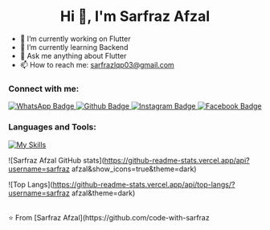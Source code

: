  <h1 align="center">Hi 👋, I'm Sarfraz Afzal</h1>

- 🔭 I’m currently working on Flutter
- 🌱 I’m currently learning Backend
- 💬 Ask me anything about Flutter 
- 📫 How to reach me: sarfrazlqp03@gmail.com


  
### Connect with me:
<div id="badges">
 <a href="https://wa.me/923082974952">
    <img src="https://img.shields.io/badge/WhatsApp-green?style=for-the-badge&logo=whatsapp&logoColor=white" alt="WhatsApp Badge"/>
</a>

  <a href="https://github.com/code-with-sarfraz">
    <img src="https://img.shields.io/badge/Github-white?style=for-the-badge&logo=Github&logoColor=black" alt="Github Badge"/>
  </a>
 
   <a href="https://www.instagram.com/chaudhary_sarfraz21?igsh=Z2g5ZWdtaWlxM2tr">
    <img src="https://img.shields.io/badge/Instagram-purple?style=for-the-badge&logo=instagram&logoColor=white" alt="Instagram Badge"/>
  </a>
   <a href="https://www.facebook.com/share/1GxJj9EKPo/?mibextid=qi2Omg">
    <img src="https://img.shields.io/badge/Facebook-blue?style=for-the-badge&logo=facebook&logoColor=white" alt="Facebook Badge"/>
  </a>
  
</div>

### Languages and Tools:
[![My Skills](https://skillicons.dev/icons?i=flutter,dart,firebase,github,git,postman,figma)](https://skillicons.dev)

![Sarfraz Afzal GitHub stats](https://github-readme-stats.vercel.app/api?username=sarfraz afzal&show_icons=true&theme=dark)

![Top Langs](https://github-readme-stats.vercel.app/api/top-langs/?username=sarfraz afzal&theme=dark)


<br>
⭐️ From [Sarfraz Afzal](https://github.com/code-with-sarfraz
